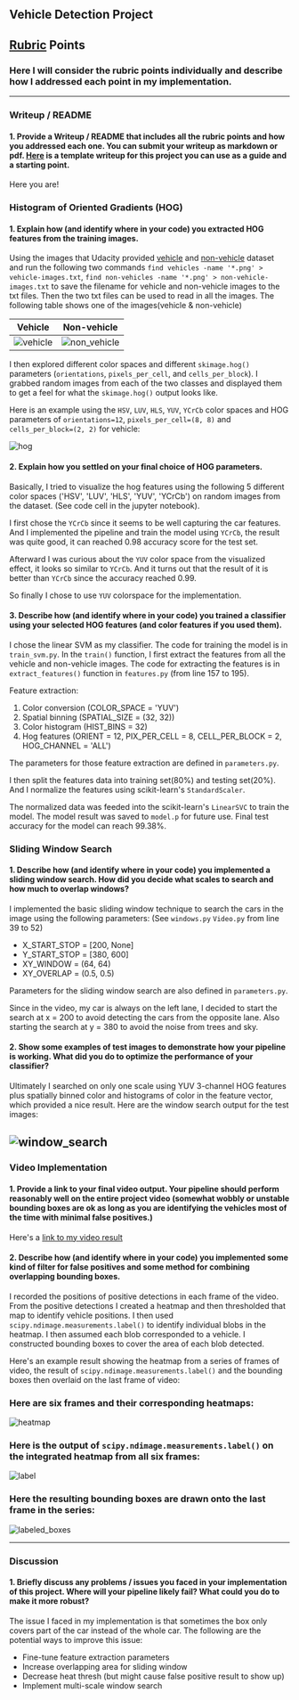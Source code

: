 ## Vehicle Detection Project

[//]: # (Image References)
[vehicle]: ./output_images/vehicle.png
[non_vehicle]: ./output_images/non-vehicle.png
[hog]: ./output_images/hog_feature_YUV.png
[window_search]: ./output_images/window_search_vis.png
[heatmap]: ./output_images/heat_map_vis.png
[label]: ./output_images/label_vis.png
[labeled_boxes]: ./output_images/labeled_boxes_vis.png
[video]: ./project_video_output.mp4

## [Rubric](https://review.udacity.com/#!/rubrics/513/view) Points
### Here I will consider the rubric points individually and describe how I addressed each point in my implementation.  

---
### Writeup / README

#### 1. Provide a Writeup / README that includes all the rubric points and how you addressed each one.  You can submit your writeup as markdown or pdf.  [Here](https://github.com/udacity/CarND-Vehicle-Detection/blob/master/writeup_template.md) is a template writeup for this project you can use as a guide and a starting point.  

Here you are!

### Histogram of Oriented Gradients (HOG)

#### 1. Explain how (and identify where in your code) you extracted HOG features from the training images.

Using the images that Udacity provided [vehicle](https://s3.amazonaws.com/udacity-sdc/Vehicle_Tracking/vehicles.zip) and [non-vehicle](https://s3.amazonaws.com/udacity-sdc/Vehicle_Tracking/non-vehicles.zip) dataset and run the following two commands `find vehicles -name '*.png' > vehicle-images.txt`, `find non-vehicles -name '*.png' > non-vehicle-images.txt` to save the filename for vehicle and non-vehicle images to the txt files. Then the two txt files can be used to read in all the images. The following table shows one of the images(vehicle & non-vehicle)

Vehicle | Non-vehicle
------------------ | -----------------
![vehicle][vehicle] | ![non_vehicle][non_vehicle]

I then explored different color spaces and different `skimage.hog()` parameters (`orientations`, `pixels_per_cell`, and `cells_per_block`).  I grabbed random images from each of the two classes and displayed them to get a feel for what the `skimage.hog()` output looks like.

Here is an example using the `HSV`, `LUV`, `HLS`, `YUV`, `YCrCb` color spaces and HOG parameters of `orientations=12`, `pixels_per_cell=(8, 8)` and `cells_per_block=(2, 2)` for vehicle:


![hog][hog]

#### 2. Explain how you settled on your final choice of HOG parameters.

Basically, I tried to visualize the hog features using the following 5 different color spaces ('HSV', 'LUV', 'HLS', 'YUV', 'YCrCb') on random images from the dataset. (See code cell in the jupyter notebook). 

I first chose the `YCrCb` since it seems to be well capturing the car features. And I implemented the pipeline and train the model using `YCrCb`, the result was quite good, it can reached 0.98 accuracy score for the test set. 

Afterward I was curious about the `YUV` color space from the visualized effect, it looks so similar to `YCrCb`. And it turns out that the result of it is better than `YCrCb` since the accuracy reached 0.99. 

So finally I chose to use `YUV` colorspace for the implementation.

#### 3. Describe how (and identify where in your code) you trained a classifier using your selected HOG features (and color features if you used them).

I chose the linear SVM as my classifier. The code for training the model is in `train_svm.py`.
In the `train()` function, I first extract the features from all the vehicle and non-vehicle images. The code for extracting the features is in `extract_features()` function in `features.py` (from line 157 to 195). 

Feature extraction:
1. Color conversion (COLOR_SPACE = 'YUV')
2. Spatial binning (SPATIAL_SIZE = (32, 32))
3. Color histogram (HIST_BINS = 32)
4. Hog features (ORIENT = 12, PIX_PER_CELL = 8, CELL_PER_BLOCK = 2, HOG_CHANNEL = 'ALL')

The parameters for those feature extraction are defined in `parameters.py`.

I then split the features data into training set(80%) and testing set(20%). And I normalize the features using scikit-learn's `StandardScaler`.

The normalized data was feeded into the scikit-learn's `LinearSVC` to train the model. The model result was saved to `model.p` for future use. Final test accuracy for the model can reach 99.38%.

### Sliding Window Search

#### 1. Describe how (and identify where in your code) you implemented a sliding window search.  How did you decide what scales to search and how much to overlap windows?

I implemented the basic sliding window technique to search the cars in the image using the following parameters: (See `windows.py` `Video.py` from line 39 to 52)

* X_START_STOP = [200, None]
* Y_START_STOP = [380, 600]
* XY_WINDOW = (64, 64)
* XY_OVERLAP = (0.5, 0.5)

Parameters for the sliding window search are also defined in `parameters.py`.

Since in the video, my car is always on the left lane, I decided to start the search at x = 200 to avoid detecting the cars from the opposite lane. Also starting the search at y = 380 to avoid the noise from trees and sky.

#### 2. Show some examples of test images to demonstrate how your pipeline is working.  What did you do to optimize the performance of your classifier?

Ultimately I searched on only one scale using YUV 3-channel HOG features plus spatially binned color and histograms of color in the feature vector, which provided a nice result.  Here are the window search output for the test images:


![window_search][window_search]
---

### Video Implementation

#### 1. Provide a link to your final video output.  Your pipeline should perform reasonably well on the entire project video (somewhat wobbly or unstable bounding boxes are ok as long as you are identifying the vehicles most of the time with minimal false positives.)
Here's a [link to my video result](./project_video_output.mp4)


#### 2. Describe how (and identify where in your code) you implemented some kind of filter for false positives and some method for combining overlapping bounding boxes.

I recorded the positions of positive detections in each frame of the video.  From the positive detections I created a heatmap and then thresholded that map to identify vehicle positions.  I then used `scipy.ndimage.measurements.label()` to identify individual blobs in the heatmap.  I then assumed each blob corresponded to a vehicle.  I constructed bounding boxes to cover the area of each blob detected.  

Here's an example result showing the heatmap from a series of frames of video, the result of `scipy.ndimage.measurements.label()` and the bounding boxes then overlaid on the last frame of video:

### Here are six frames and their corresponding heatmaps:

![heatmap][heatmap]

### Here is the output of `scipy.ndimage.measurements.label()` on the integrated heatmap from all six frames:
![label][label]

### Here the resulting bounding boxes are drawn onto the last frame in the series:
![labeled_boxes][labeled_boxes]


---

### Discussion

#### 1. Briefly discuss any problems / issues you faced in your implementation of this project.  Where will your pipeline likely fail?  What could you do to make it more robust?

The issue I faced in my implementation is that sometimes the box only covers part of the car instead of the whole car. The following are the potential ways to improve this issue:
* Fine-tune feature extraction parameters
* Increase overlapping area for sliding window
* Decrease heat thresh (but might cause false positive result to show up)
* Implement multi-scale window search

